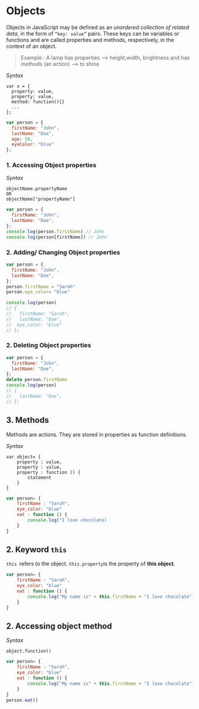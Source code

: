 <!---Tags=["object", "properties", "method"]-->

# Objects

Objects in JavaScript may be defined as an *unordered collection of related data*,  in the form of 
`“key: value”` pairs. These keys can be variables or functions and are called properties and methods, respectively, in the context of an object.

> Example :  A lamp has properties  -->  height,width, brightness  and  has methods (an action) --> to shine

*Syntax*
```
var x = {
  property: value,
  property: value,    
  method: function(){}
  ...
};
```

```javascript
var person = {
  firstName: "John",
  lastName: "Doe",
  age: 50,
  eyeColor: "blue"
};
```

### 1. Accessing  Object properties

*Syntax*
```
objectName.propertyName
OR
objectName["propertyName"]
```

```javascript
var person = {
  firstName: "John",
  lastName: "Doe",
};
console.log(person.firstName) // John
console.log(person[firstName]) // John
```

### 2. Adding/ Changing Object properties 

```javascript
var person = {
  firstName: "John",
  lastName: "Doe",
};
person.firstName = "Sarah"
person.eye_color= "blue"

console.log(person) 
// {
//   firstName: "Sarah",
//   lastName: "Doe",
//  eye_color: "blue"
// };
```

### 2. Deleting Object properties 

```javascript
var person = {
  firstName: "John",
  lastName: "Doe",
};
delete person.firstName
console.log(person) 
// {
//   lastName: "Doe",
// };
```

## 3. Methods
Methods are actions.
They are stored in properties as function definitions.

*Syntax*
```
var object= {
    property : value,
    property : value,
    property : function () {
        statement
    }
}
```

```javascript
var person= {
    firstName : "Sarah",
    eye_color: "blue"
    eat : function () {
        console.log("I love chocolate)
    }
}
```

## 2. Keyword `this`

`this `refers to the object. 
`this.property`is the property of **this object**.

```javascript
var person= {
    firstName : "Sarah",
    eye_color: "blue"
    eat : function () {
        console.log("My name is" + this.firstName + "I love chocolate")
    }
}
```

## 2. Accessing object method 

*Syntax*
```
object.function()
```

```javascript
var person= {
    firstName : "Sarah",
    eye_color: "blue"
    eat : function () {
        console.log("My name is" + this.firstName + "I love chocolate")
    }
}
person.eat()
```



